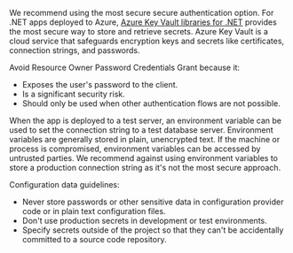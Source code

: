 We recommend using the most secure secure authentication option. For .NET apps deployed to Azure, [Azure Key Vault libraries for .NET](/dotnet/api/overview/azure/key-vault) provides the most secure way to store and retrieve secrets. Azure Key Vault is a cloud service that safeguards encryption keys and secrets like certificates, connection strings, and passwords.

Avoid Resource Owner Password Credentials Grant because it:

* Exposes the user's password to the client.
* Is a significant security risk.
* Should only be used when other authentication flows are not possible.

When the app is deployed to a test server, an environment variable can be used to set the connection string to a test database server. Environment variables are generally stored in plain, unencrypted text. If the machine or process is compromised, environment variables can be accessed by untrusted parties. We recommend against using environment variables to store a production connection string as it's not the most secure approach.

Configuration data guidelines:

* Never store passwords or other sensitive data in configuration provider code or in plain text configuration files.
* Don't use production secrets in development or test environments.
* Specify secrets outside of the project so that they can't be accidentally committed to a source code repository.
